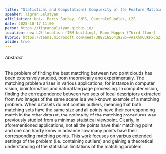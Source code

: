 ```yaml
---
title: "Statistical and Computational Complexity of the Feature Matching Map Detection Problem"
speaker: Tigran Galstyan
affiliation: Univ. Paris Saclay, CNRS, CentraleSupélec, L2S
date: 2025-10-17 11:00
perso: https://tigrangalstyan.github.io/ 
location: new L2S location (IBM building), Room Hopper (Third floor)
hybrid: https://teams.microsoft.com/meet/388216564192?p=vAzXhmCUkFxCqZ1cUQ
aside: true
---
```


<div style="text-align:center">
<script defer class="speakerdeck-embed" data-id="c6bc1405b96e493abe4779f59f6260ae" data-ratio="1.33333333333333" src="//speakerdeck.com/assets/embed.js"></script>
</div>




###### Abstract
The problem of finding the best matching between two point clouds has been extensively studied, both theoretically and experimentally.
The matching problem arises in various applications, for instance in computer vision, bioinformatics and natural language processing.
In computer vision, finding the correspondence between two sets of local descriptors extracted from two images of the same scene is a well-known example of a matching problem.
When datasets do not contain outliers, meaning that both matching sets have the same size and all points have their corresponding match in the other dataset,
the optimality of the matching procedures was previously studied from a minimax statistical viewpoint.
Clearly, in aforementioned applications, not all the points have their matching point and one can hardly know in advance how many points have their corresponding matching points.
This work focuses on various extended settings of the problem (i.e. containing outliers) and gaining a theoretical understanding of the statistical limitations of the matching problem.
